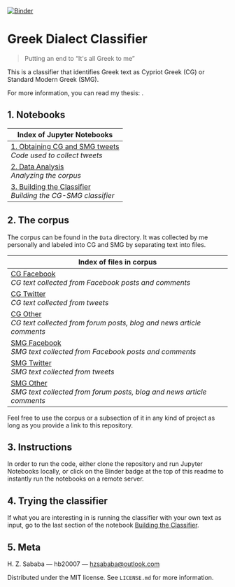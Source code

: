 [![Binder](https://mybinder.org/badge.svg)](https://mybinder.org/v2/gh/hb20007/greek-dialect-classifier/master)

# Greek Dialect Classifier

> Putting an end to “It's all Greek to me”

This is a classifier that identifies Greek text as Cypriot Greek (CG) or Standard Modern Greek (SMG).

For more information, you can read my thesis: .

## 1. Notebooks
|Index of Jupyter Notebooks|
|---|
|[1. Obtaining CG and SMG tweets](https://github.com/hb20007/greek-dialect-classifier/blob/master/1-Obtaining-CG-SMG-Tweets.ipynb)<br>*Code used to collect tweets*|
|[2. Data Analysis](https://github.com/hb20007/greek-dialect-classifier/blob/master/2-Data-Analysis.ipynb)<br>*Analyzing the corpus*|
|[3. Building the Classifier](https://github.com/hb20007/greek-dialect-classifier/blob/master/3-Building-the-Classifier.ipynb)<br>*Building the CG-SMG classifier*|

## 2. The corpus
The corpus can be found in the `Data` directory. It was collected by me personally and labeled into CG and SMG by separating text into files.

|Index of files in corpus|
|---|
|[CG Facebook](https://github.com/hb20007/greek-dialect-classifier/blob/master/Data/cg_fb.txt)<br>*CG text collected from Facebook posts and comments*|
|[CG Twitter](https://github.com/hb20007/greek-dialect-classifier/blob/master/Data/cg_twitter.txt)<br>*CG text collected from tweets*|
|[CG Other](https://github.com/hb20007/greek-dialect-classifier/blob/master/Data/cg_other.txt)<br>*CG text collected from forum posts, blog and news article comments*|
|[SMG Facebook](https://github.com/hb20007/greek-dialect-classifier/blob/master/Data/smg_fb.txt)<br>*SMG text collected from Facebook posts and comments*|
|[SMG Twitter](https://github.com/hb20007/greek-dialect-classifier/blob/master/Data/smg_twitter.txt)<br>*SMG text collected from tweets*|
|[SMG Other](https://github.com/hb20007/greek-dialect-classifier/blob/master/Data/smg_other.txt)<br>*SMG text collected from forum posts, blog and news article comments*|

Feel free to use the corpus or a subsection of it in any kind of project as long as you provide a link to this repository.

## 3. Instructions
In order to run the code, either clone the repository and run Jupyter Notebooks locally, or click on the Binder badge at the top of this readme to instantly run the notebooks on a remote server.

## 4. Trying the classifier
If what you are interesting in is running the classifier with your own text as input, go to the last section of the notebook [Building the Classifier](https://github.com/hb20007/greek-dialect-classifier/blob/master/3-Building-the-Classifier.ipynb).

## 5. Meta

H. Z. Sababa &mdash; hb20007 &mdash; hzsababa@outlook.com

Distributed under the MIT license. See `LICENSE.md` for more information.